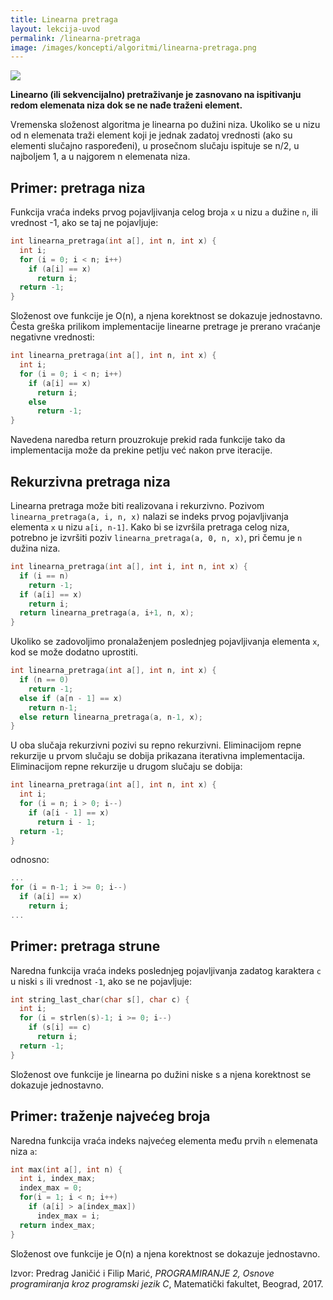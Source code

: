 ```yaml
---
title: Linearna pretraga
layout: lekcija-uvod
permalink: /linearna-pretraga
image: /images/koncepti/algoritmi/linearna-pretraga.png
---
```


![]({{page.image}})

**Linearno (ili sekvencijalno) pretraživanje je zasnovano na ispitivanju redom elemenata niza dok se ne nađe traženi element.**

Vremenska složenost algoritma je linearna po dužini niza. Ukoliko se u nizu od n elemenata traži element koji je jednak zadatoj vrednosti (ako su elementi slučajno raspoređeni), u prosečnom slučaju ispituje se n/2, u najboljem 1, a u najgorem n elemenata niza.

## Primer: pretraga niza

Funkcija vraća indeks prvog pojavljivanja celog broja `x` u nizu `a` dužine `n`, ili vrednost -1, ako se taj ne pojavljuje:

```c
int linearna_pretraga(int a[], int n, int x) {
  int i;
  for (i = 0; i < n; i++)
    if (a[i] == x)
      return i;
  return -1;
}
```

Složenost ove funkcije je O(n), a njena korektnost se dokazuje jednostavno. Česta greška prilikom implementacije linearne pretrage je prerano vraćanje negativne vrednosti:

```c
int linearna_pretraga(int a[], int n, int x) {
  int i;
  for (i = 0; i < n; i++)
    if (a[i] == x)
      return i;
    else
      return -1;
}
```

Navedena naredba return prouzrokuje prekid rada funkcije tako da implementacija može da prekine petlju već nakon prve iteracije.

## Rekurzivna pretraga niza

Linearna pretraga može biti realizovana i rekurzivno. Pozivom `linearna_pretraga(a, i, n, x)` nalazi se indeks prvog pojavljivanja elementa `x` u nizu `a[i, n-1]`. Kako bi se izvršila pretraga celog niza, potrebno je izvršiti poziv `linearna_pretraga(a, 0, n, x)`, pri čemu je `n` dužina niza.

```c
int linearna_pretraga(int a[], int i, int n, int x) {
  if (i == n)
    return -1;
  if (a[i] == x)
    return i;
  return linearna_pretraga(a, i+1, n, x);
}
```

Ukoliko se zadovoljimo pronalaženjem poslednjeg pojavljivanja elementa `x`, kod se može dodatno uprostiti.

```c
int linearna_pretraga(int a[], int n, int x) {
  if (n == 0)
    return -1;
  else if (a[n - 1] == x)
    return n-1;
  else return linearna_pretraga(a, n-1, x);
}
```

U oba slučaja rekurzivni pozivi su repno rekurzivni. Eliminacijom repne rekurzije u prvom slučaju se dobija prikazana iterativna implementacija. Eliminacijom repne rekurzije u drugom slučaju se dobija:

```c
int linearna_pretraga(int a[], int n, int x) {
  int i;
  for (i = n; i > 0; i--)
    if (a[i - 1] == x)
      return i - 1;
  return -1;
}
```

odnosno:
```c
...
for (i = n-1; i >= 0; i--)
  if (a[i] == x)
    return i;
...
```

## Primer: pretraga strune

Naredna funkcija vraća indeks poslednjeg pojavljivanja zadatog karaktera `c` u niski `s` ili vrednost `-1`, ako se ne pojavljuje:

```c
int string_last_char(char s[], char c) {
  int i;
  for (i = strlen(s)-1; i >= 0; i--)
    if (s[i] == c)
      return i;
  return -1;
}
```

Složenost ove funkcije je linearna po dužini niske s a njena korektnost se dokazuje jednostavno.

## Primer: traženje najvećeg broja

Naredna funkcija vraća indeks najvećeg elementa među prvih `n` elemenata niza `a`:

```c
int max(int a[], int n) {
  int i, index_max;
  index_max = 0;
  for(i = 1; i < n; i++)
    if (a[i] > a[index_max])
      index_max = i;
  return index_max;
}
```

Složenost ove funkcije je O(n) a njena korektnost se dokazuje jednostavno.


Izvor: Predrag Janičić i Filip Marić, *PROGRAMIRANJE 2, Osnove programiranja kroz programski jezik C*, Matematički fakultet, Beograd, 2017.
